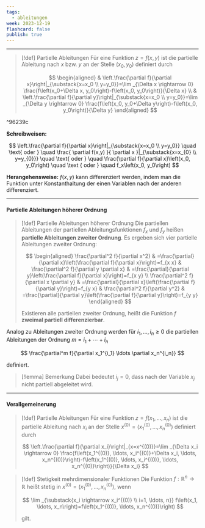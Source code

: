 ```yaml
---
tags:
  - ableitungen
week: 2023-12-19
flashcard: false
publish: true
---
```

***

> [!def] Partielle Ableitungen 
> Für eine Funktion $z=f(x, y)$ ist die partielle Ableitung nach $x$ bzw. $y$ an der Stelle $\left(x_0, y_0\right)$ definiert durch
> 
> $$
> \begin{aligned}
> & \left.\frac{\partial f}{\partial x}\right|_{\substack{x=x_0 \\
> y=y_0}}=\lim _{\Delta x \rightarrow 0} \frac{f\left(x_0+\Delta x, y_0\right)-f\left(x_0, y_0\right)}{\Delta x} \\
> & \left.\frac{\partial f}{\partial y}\right|_{\substack{x=x_0 \\
> y=y_0}}=\lim _{\Delta y \rightarrow 0} \frac{f\left(x_0, y_0+\Delta y\right)-f\left(x_0, y_0\right)}{\Delta y}
> \end{aligned}
> $$

^96239c

**Schreibweisen:**

$$
\left.\frac{\partial f}{\partial x}\right|_{\substack{x=x_0 \\
y=y_0}} \quad \text{ oder } \quad \frac{ \partial f(x,y) }{ \partial x }|_{\substack{x=x_{0} \\ y=y_{0}}} \quad \text{ oder } \quad \frac{\partial f}{\partial x}\left(x_0, y_0\right) \quad \text { oder } \quad f_x\left(x_0, y_0\right)
$$

**Herangehensweise:**
$f(x,y)$ kann differenziert werden, indem man die Funktion unter Konstanthaltung der einen Variablen nach der anderen differenziert.

***
#### Partielle Ableitungen höherer Ordnung

> [!def] Partielle Ableitungen höherer Ordnung 
> Die partiellen Ableitungen der partiellen Ableitungsfunktionen $f_x$ und $f_y$ heißen **partielle Ableitungen zweiter Ordnung**. Es ergeben sich vier partielle Ableitungen zweiter Ordnung:
> 
> $$
> \begin{aligned}
> \frac{\partial^2 f}{\partial x^2} & =\frac{\partial}{\partial x}\left(\frac{\partial f}{\partial x}\right)=f_{x x} & \frac{\partial^2 f}{\partial y \partial x} & =\frac{\partial}{\partial y}\left(\frac{\partial f}{\partial x}\right)=f_{x y} \\
> \frac{\partial^2 f}{\partial x \partial y} & =\frac{\partial}{\partial x}\left(\frac{\partial f}{\partial y}\right)=f_{y x} & \frac{\partial^2 f}{\partial y^2} & =\frac{\partial}{\partial y}\left(\frac{\partial f}{\partial y}\right)=f_{y y}
> \end{aligned}
> $$
> 
> Existieren alle partiellen zweiter Ordnung, heißt die Funktion $f$ **zweimal partiell differenzierbar**.
> 

Analog zu Ableitungen zweiter Ordnung werden für $i_1, \ldots, i_n \geq 0$ die partiellen Ableitungen der Ordnung $m=i_1+\cdots+i_n$

$$
\frac{\partial^m f}{\partial x_1^{i_1} \ldots \partial x_n^{i_n}}
$$

definiert.

> [!lemma] Bemerkung 
> Dabei bedeutet $i_{j} = 0$, dass nach der Variable $x_{j}$ nicht partiell abgeleitet wird.

***
#### Verallgemeinerung

> [!def] Partielle Ableitungen 
> Für eine Funktion $z=f\left(x_1, \ldots, x_n\right)$ ist die partielle Ableitung nach $x_i$ an der Stelle $x^{(0)}=\left(x_1^{(0)}, \ldots, x_n^{(0)}\right)$ definiert durch
> 
> $$
> \left.\frac{\partial f}{\partial x_i}\right|_{x=x^{(0)}}=\lim _{\Delta x_i \rightarrow 0} \frac{f\left(x_1^{(0)}, \ldots, x_i^{(0)}+\Delta x_i, \ldots, x_n^{(0)}\right)-f\left(x_1^{(0)}, \ldots, x_i^{(0)}, \ldots, x_n^{(0)}\right)}{\Delta x_i}
> $$

> [!def] Stetigkeit mehrdimensionaler Funktionen
> Die Funktion $f: \mathbb{R}^n \rightarrow \mathbb{R}$ heißt stetig in $x^{(0)}=\left(x_1^{(0)}, \ldots, x_n^{(0)}\right)$, wenn
> 
> $$
> \lim _{\substack{x_i \rightarrow x_i^{(0)} \\ i=1, \ldots, n}} f\left(x_1, \ldots, x_n\right)=f\left(x_1^{(0)}, \ldots, x_n^{(0)}\right)
> $$
> 
> gilt.

